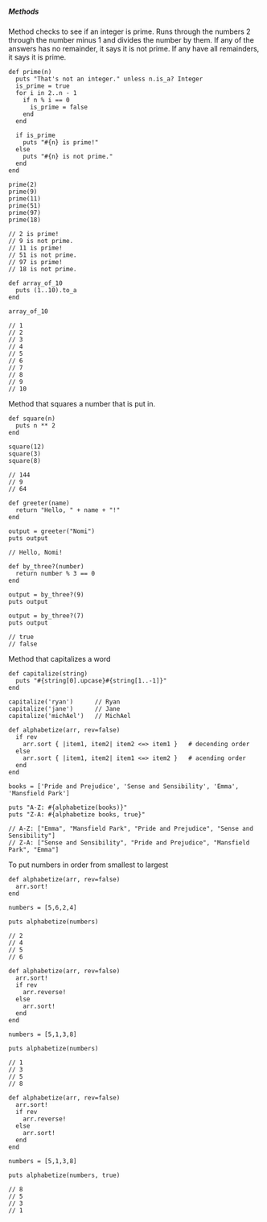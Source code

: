 ##### <a name="methods">Methods</a>

Method checks to see if an integer is prime. Runs through the numbers 2 through the number minus 1 and divides the number by them. If any of the answers has no remainder, it says it is not prime.  If any have all remainders, it says it is prime.
```
def prime(n)
  puts "That's not an integer." unless n.is_a? Integer
  is_prime = true
  for i in 2..n - 1
    if n % i == 0
      is_prime = false
    end
  end

  if is_prime
    puts "#{n} is prime!"
  else
    puts "#{n} is not prime."
  end
end

prime(2)
prime(9)
prime(11)
prime(51)
prime(97)
prime(18)

// 2 is prime!
// 9 is not prime.
// 11 is prime!
// 51 is not prime.
// 97 is prime!
// 18 is not prime.
```
```
def array_of_10
  puts (1..10).to_a
end

array_of_10

// 1
// 2
// 3
// 4
// 5
// 6
// 7
// 8
// 9
// 10
```

Method that squares a number that is put in.
```
def square(n)
  puts n ** 2
end

square(12)
square(3)
square(8)

// 144
// 9
// 64
```
```
def greeter(name)
  return "Hello, " + name + "!"
end

output = greeter("Nomi")
puts output

// Hello, Nomi!
```
```
def by_three?(number)
  return number % 3 == 0
end

output = by_three?(9)
puts output

output = by_three?(7)
puts output

// true
// false
```

Method that capitalizes a word
```
def capitalize(string)
  puts "#{string[0].upcase}#{string[1..-1]}"
end

capitalize('ryan')      // Ryan
capitalize('jane')      // Jane
capitalize('michAel')   // MichAel
```
```
def alphabetize(arr, rev=false)
  if rev
    arr.sort { |item1, item2| item2 <=> item1 }   # decending order
  else
    arr.sort { |item1, item2| item1 <=> item2 }   # acending order
  end
end

books = ['Pride and Prejudice', 'Sense and Sensibility', 'Emma', 'Mansfield Park']

puts "A-Z: #{alphabetize(books)}"
puts "Z-A: #{alphabetize books, true}"

// A-Z: ["Emma", "Mansfield Park", "Pride and Prejudice", "Sense and Sensibility"]
// Z-A: ["Sense and Sensibility", "Pride and Prejudice", "Mansfield Park", "Emma"]
```

To put numbers in order from smallest to largest
```
def alphabetize(arr, rev=false)
  arr.sort!
end

numbers = [5,6,2,4]

puts alphabetize(numbers)

// 2
// 4
// 5
// 6
```
```
def alphabetize(arr, rev=false)
  arr.sort!
  if rev
    arr.reverse!
  else
    arr.sort!
  end
end

numbers = [5,1,3,8]

puts alphabetize(numbers)

// 1
// 3
// 5
// 8
```
```
def alphabetize(arr, rev=false)
  arr.sort!
  if rev
    arr.reverse!
  else
    arr.sort!
  end
end

numbers = [5,1,3,8]

puts alphabetize(numbers, true)

// 8
// 5
// 3
// 1
```
